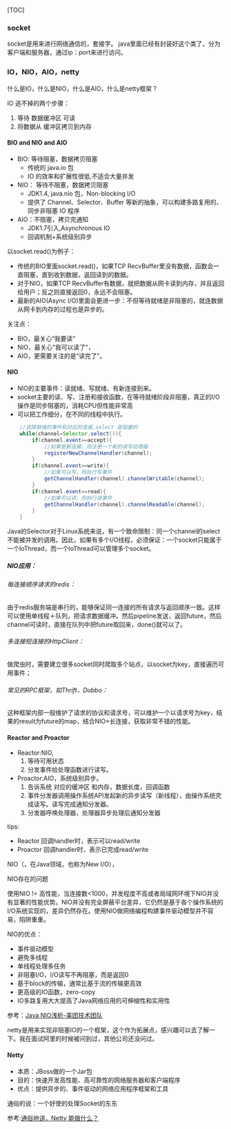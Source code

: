 [TOC]

### socket

socket是用来进行网络通信的，套接字。
java里面已经有封装好这个类了，分为客户端和服务器，通过ip：port来进行访问。

### IO，NIO，AIO，netty

什么是IO，什么是NIO，什么是AIO，什么是netty框架？


IO 逃不掉的两个步骤：

1. 等待 数据缓冲区 可读
2. 将数据从 缓冲区拷贝到内存



#### BIO and NIO and AIO

+ BIO: 等待阻塞，数据拷贝阻塞
	+ 传统的 java.io 包
	+ IO 的效率和扩展性很低,不适合大量并发
+ NIO： 等待不阻塞，数据拷贝阻塞
	+ JDK1.4, java.nio 包，Non-blocking I/O
	+ 提供了 Channel、Selector、Buffer 等新的抽象，可以构建多路复用的、同步非阻塞 IO 程序
+ AIO：不阻塞，拷贝完通知
	+ JDK1.7引入,Asynchronous IO
	+ 回调机制+系统级别异步

以socket.read()为例子：
+ 传统的BIO里面socket.read()，如果TCP RecvBuffer里没有数据，函数会一直阻塞，直到收到数据，返回读到的数据。
+ 对于NIO，如果TCP RecvBuffer有数据，就把数据从网卡读到内存，并且返回给用户；反之则直接返回0，永远不会阻塞。
+ 最新的AIO(Async I/O)里面会更进一步：不但等待就绪是非阻塞的，就连数据从网卡到内存的过程也是异步的。

关注点：
+ BIO，最关心“我要读”
+ NIO，最关心"我可以读了"，
+ AIO，更需要关注的是“读完了”。



#### NIO

+ NIO的主要事件：读就绪、写就绪、有新连接到来。
+ socket主要的读、写、注册和接收函数，在等待就绪阶段非阻塞，真正的I/O操作是同步阻塞的，消耗CPU但性能非常高
+ 可以把工作细分，在不同的线程中执行。
```java
	//选择就绪的事件和对应的连接,select 是阻塞的
	while(channel=Selector.select()){
		if(channel.event==accept){
			//如果是新连接，则注册一个新的读写处理器
			registerNewChannelHandler(channel);
		}
		if(channel.event==write){
			//如果可以写，则执行写事件
			getChannelHandler(channel).channelWritable(channel);
		}
		if(channel.event==read){
			//如果可以读，则执行读事件
			getChannelHandler(channel).channelReadable(channel);
		}
	}
```
Java的Selector对于Linux系统来说，有一个致命限制：同一个channel的select不能被并发的调用。因此，如果有多个I/O线程，必须保证：一个socket只能属于一个IoThread，而一个IoThread可以管理多个socket。


##### NIO应用：


###### 每连接顺序请求的redis：

由于redis服务端是串行的，能够保证同一连接的所有请求与返回顺序一致。这样可以使用单线程＋队列，把请求数据缓冲。然后pipeline发送，返回future，然后channel可读时，直接在队列中把future取回来，done()就可以了。

###### 多连接短连接的HttpClient：

做爬虫时，需要建立很多socket同时爬取多个站点，以socket为key，直接遍历可用事件；


###### 常见的RPC框架，如Thrift，Dubbo：
这种框架内部一般维护了请求的协议和请求号，可以维护一个以请求号为key，结果的result为future的map，结合NIO+长连接，获取非常不错的性能。


#### Reactor and Proactor

+ Reactor:NIO,
	1. 等待可用状态
	2. 分发事件给处理函数进行读写。
+ Proactor:AIO，系统级别异步。
	1. 告诉系统 对应的缓冲区 和内存，数据长度，回调函数
	2. 事件分发器调用操作系统API发起新的异步读写（新线程），由操作系统完成读写。读写完成通知分发器。
	3. 分发器呼唤处理器，处理器异步处理后通知分发器



tips:
+ Reactor 回调handler时，表示可以read/write
+ Proactor 回调handler时，表示已完成read/write



NIO（，在Java领域，也称为New I/O），


NIO存在的问题

使用NIO != 高性能，当连接数<1000，并发程度不高或者局域网环境下NIO并没有显著的性能优势。NIO并没有完全屏蔽平台差异，它仍然是基于各个操作系统的I/O系统实现的，差异仍然存在。使用NIO做网络编程构建事件驱动模型并不容易，陷阱重重。

NIO的优点：
+ 事件驱动模型
+ 避免多线程
+ 单线程处理多任务
+ 非阻塞I/O，I/O读写不再阻塞，而是返回0
+ 基于block的传输，通常比基于流的传输更高效
+ 更高级的IO函数，zero-copy
+ IO多路复用大大提高了Java网络应用的可伸缩性和实用性


参考：[Java NIO浅析-美团技术团队](https://www.zhihu.com/search?q=AIO%20NIO&type=content)



netty是用来实现非阻塞IO的一个框架，这个作为拓展点，感兴趣可以去了解一下。我在面试阿里的时候被问到过，其他公司还没问过。






#### Netty

+ 本质：JBoss做的一个Jar包
+ 目的：快速开发高性能、高可靠性的网络服务器和客户端程序
+ 优点：提供异步的、事件驱动的网络应用程序框架和工具

通俗的说：一个好使的处理Socket的东东

参考:[通俗地讲，Netty 能做什么？](https://www.zhihu.com/question/24322387/answer/78947405)